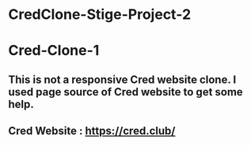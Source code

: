 # CredClone-Stige-Project-2

# Cred-Clone-1 

## This is not a responsive Cred website clone. I used page source of Cred website to get some help. 

## Cred Website : https://cred.club/
